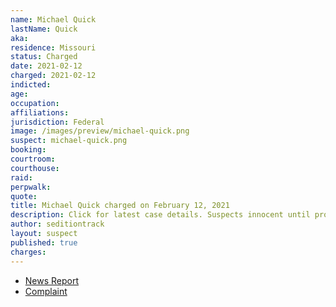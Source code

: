 ```yaml
---
name: Michael Quick
lastName: Quick
aka:
residence: Missouri
status: Charged
date: 2021-02-12
charged: 2021-02-12
indicted:
age:
occupation:
affiliations:
jurisdiction: Federal
image: /images/preview/michael-quick.png
suspect: michael-quick.png
booking:
courtroom:
courthouse:
raid:
perpwalk:
quote:
title: Michael Quick charged on February 12, 2021
description: Click for latest case details. Suspects innocent until proven guilty.
author: seditiontrack
layout: suspect
published: true
charges:
---
```

- [News Report](https://www.ky3.com/2021/02/12/fbi-arrests-2-for-springfield-wanted-in-capitol-riot-in-january/)
- [Complaint](https://extremism.gwu.edu/sites/g/files/zaxdzs2191/f/Michael%20Quick%20Complaint.pdf)
